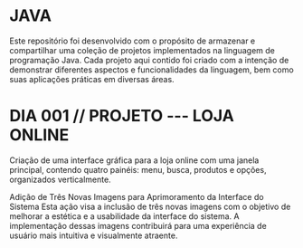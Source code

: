 # JAVA
Este repositório foi desenvolvido com o propósito de armazenar e compartilhar uma coleção de projetos implementados na linguagem de programação Java. Cada projeto aqui contido foi criado com a intenção de demonstrar diferentes aspectos e funcionalidades da linguagem, bem como suas aplicações práticas em diversas áreas.

# DIA 001 // PROJETO --- LOJA ONLINE
Criação de uma interface gráfica para a loja online com uma janela principal, contendo quatro painéis: menu, busca, produtos e opções, organizados verticalmente.

Adição de Três Novas Imagens para Aprimoramento da Interface do Sistema
Esta ação visa a inclusão de três novas imagens com o objetivo de melhorar a estética e a usabilidade da interface do sistema. A implementação dessas imagens contribuirá para uma experiência de usuário mais intuitiva e visualmente atraente.